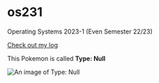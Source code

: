 # os231
Operating Systems 2023-1 (Even Semester 22/23)

[Check out my log](../main/TXT/mylog.txt)

This Pokemon is called **Type: Null**

![An image of Type: Null](https://assets.pokemon.com/assets/cms2/img/pokedex/full/772.png "Type: Null")
